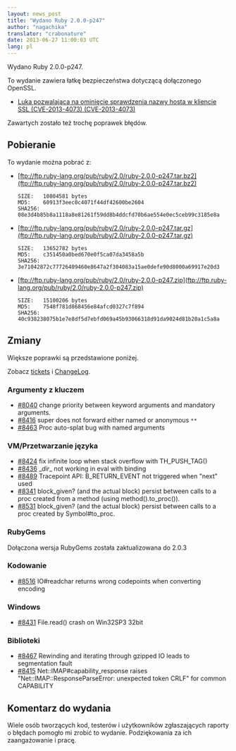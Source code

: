 ```yaml
---
layout: news_post
title: "Wydano Ruby 2.0.0-p247"
author: "nagachika"
translator: "crabonature"
date: 2013-06-27 11:00:03 UTC
lang: pl
---
```


Wydano Ruby 2.0.0-p247.

To wydanie zawiera łatkę bezpieczeństwa dotyczącą dołączonego OpenSSL.

* [Luka pozwalająca na ominięcie sprawdzenia nazwy hosta w kliencie SSL (CVE-2013-4073)
  (CVE-2013-4073)](/pl/news/2013/06/27/hostname-check-bypassing-vulnerability-in-openssl-client-cve-2013-4073/)

Zawartych zostało też trochę poprawek błędów.

## Pobieranie

To wydanie można pobrać z:

* [ftp://ftp.ruby-lang.org/pub/ruby/2.0/ruby-2.0.0-p247.tar.bz2](ftp://ftp.ruby-lang.org/pub/ruby/2.0/ruby-2.0.0-p247.tar.bz2)

      SIZE:   10804581 bytes
      MD5:    60913f3eec0c4071f44df42600be2604
      SHA256: 08e3d4b85b8a1118a8e81261f59dd8b4ddcfd70b6ae554e0ec5ceb99c3185e8a

* [ftp://ftp.ruby-lang.org/pub/ruby/2.0/ruby-2.0.0-p247.tar.gz](ftp://ftp.ruby-lang.org/pub/ruby/2.0/ruby-2.0.0-p247.tar.gz)

      SIZE:   13652782 bytes
      MD5:    c351450a0bed670e0f5ca07da3458a5b
      SHA256: 3e71042872c77726409460e8647a2f304083a15ae0defe90d8000a69917e20d3

* [ftp://ftp.ruby-lang.org/pub/ruby/2.0/ruby-2.0.0-p247.zip](ftp://ftp.ruby-lang.org/pub/ruby/2.0/ruby-2.0.0-p247.zip)

      SIZE:   15100206 bytes
      MD5:    7548f781d868456e84afcd0327c7f894
      SHA256: 40c938238075b1e7e8df5d7ebfd069a45b93066318d91da9024d81b20a1c5a8a

## Zmiany

Większe poprawki są przedstawione poniżej.

Zobacz [tickets](https://bugs.ruby-lang.org/projects/ruby-200/issues?set_filter=1&amp;status_id=5)
i [ChangeLog](http://svn.ruby-lang.org/repos/ruby/tags/v2_0_0_247/ChangeLog).

### Argumenty z kluczem

* [#8040](https://bugs.ruby-lang.org/issues/8040) change priority between keyword arguments and mandatory arguments.
* [#8416](https://bugs.ruby-lang.org/issues/8416) super does not forward either named or anonymous `**`
* [#8463](https://bugs.ruby-lang.org/issues/8463) Proc auto-splat bug with named arguments

### VM/Przetwarzanie języka

* [#8424](https://bugs.ruby-lang.org/issues/8424) fix infinite loop when stack overflow with TH_PUSH_TAG()
* [#8436](https://bugs.ruby-lang.org/issues/8436) \__dir__ not working in eval with binding
* [#8489](https://bugs.ruby-lang.org/issues/8489) Tracepoint API: B_RETURN_EVENT not triggered when "next" used
* [#8341](https://bugs.ruby-lang.org/issues/8341) block_given? (and the actual block) persist between calls to a proc created from a method (using method().to_proc()).
* [#8531](https://bugs.ruby-lang.org/issues/8531) block_given? (and the actual block) persist between calls to a proc created by Symbol#to_proc.

### RubyGems

Dołączona wersja RubyGems została zaktualizowana do 2.0.3

### Kodowanie

* [#8516](https://bugs.ruby-lang.org/issues/8516) IO#readchar returns wrong codepoints when converting encoding

### Windows

* [#8431](https://bugs.ruby-lang.org/issues/8431) File.read() crash on Win32SP3 32bit

### Biblioteki

* [#8467](https://bugs.ruby-lang.org/issues/8467) Rewinding and iterating through gzipped IO leads to segmentation fault
* [#8415](https://bugs.ruby-lang.org/issues/8415) Net::IMAP#capability_response raises "Net::IMAP::ResponseParseError: unexpected token CRLF" for common CAPABILITY

## Komentarz do wydania

Wiele osób tworzących kod, testerów i użytkowników zgłaszających raporty
o błędach pomogło mi zrobić to wydanie. Podziękowania za ich zaangażowanie i pracę.
